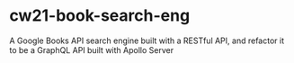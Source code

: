 # cw21-book-search-eng
A Google Books API search engine built with a RESTful API, and refactor it to be a GraphQL API built with Apollo Server
